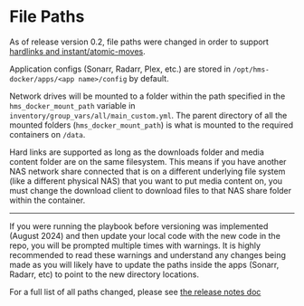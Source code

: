 # File Paths

As of release version 0.2, file paths were changed in order to support [hardlinks and instant/atomic-moves](https://trash-guides.info/Hardlinks/Hardlinks-and-Instant-Moves/).

Application configs (Sonarr, Radarr, Plex, etc.) are stored in `/opt/hms-docker/apps/<app name>/config` by default.

Network drives will be mounted to a folder within the path specified in the `hms_docker_mount_path` variable in `inventory/group_vars/all/main_custom.yml`. The parent directory of all the mounted folders (`hms_docker_mount_path`) is what is mounted to the required containers on `/data`.

Hard links are supported as long as the downloads folder and media content folder are on the same filesystem. This means if you have another NAS network share connected that is on a different underlying file system (like a different physical NAS) that you want to put media content on, you must change the download client to download files to that NAS share folder within the container.

---

If you were running the playbook before versioning was implemented (August 2024) and then update your local code with the new code in the repo, you will be prompted multiple times with warnings. It is highly recommended to read these warnings and understand any changes being made as you will likely have to update the paths inside the apps (Sonarr, Radarr, etc) to point to the new directory locations.

For a full list of all paths changed, please see [the release notes doc](./Release%20Notes.md)
